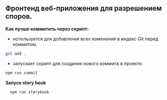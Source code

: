 ## Фронтенд веб-приложения для разрешением споров.

**Как лучше коммитить через скрипт:**

- используется для добавления всех изменений в индекс Git перед коммитом.

```bash
git add .
```

- запускает скрипт для создания нового коммита в проекте.

```bash
npm run commit
```

**Запуск story book**

```bash
  npm run storybook
```
